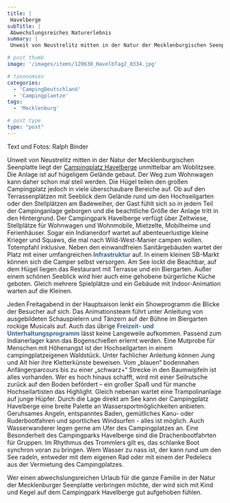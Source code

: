 ```yaml
---
title: |
 Havelberge
subTitle: |
 Abwechslungsreiches Naturerlebnis
summary: |
 Unweit von Neustrelitz mitten in der Natur der Mecklenburgischen Seenplatte liegt der Campingplatz Havelberge unmittelbar am Woblitzsee. Die Anlage ist auf hügeligem Gelände gebaut. Der Weg zum Wohnwagen kann daher schon mal steil werden. Die Hügel teilen den großen Campingplatz jedoch in viele überschaubare Bereiche auf. Ob auf 

# post thumb
image: '/images/items/120630_HavelbTag2_0334.jpg'

# taxonomies
categories: 
  - 'CampingDeutschland'
  - 'Campingplaetze'
tags:
  - 'Mecklenburg'

# post type
type: "post"
---
```


 Text und Fotos: Ralph Binder  

Unweit von Neustrelitz mitten in der Natur der Mecklenburgischen Seenplatte liegt der [Campingplatz Havelberge](http://caravaningreisen.de/LinkClick.aspx?link=http%3a%2f%2fwww.haveltourist.de%2fcamping_ferienpark_havelberge.html&tabid=683&portalid=5&mid=1662) unmittelbar am Woblitzsee. Die Anlage ist auf hügeligem Gelände gebaut. Der Weg zum Wohnwagen kann daher schon mal steil werden. Die Hügel teilen den großen Campingplatz jedoch in viele überschaubare Bereiche auf. Ob auf den Terrassenplätzen mit Seeblick dem Gelände rund um den Hochseilgarten oder den Stellplätzen am Badeweiher, der Gast fühlt sich so in jedem Teil der Campinganlage geborgen und die beachtliche Größe der Anlage tritt in den Hintergrund. Der Campingpark Havelberge verfügt über Zeltwiese, Stellplätze für Wohnwagen und Wohnmobile, Mietzelte, Mobilheime und Ferienhäuser. Sogar ein Indianerdorf wartet auf abenteuerlustige kleine Krieger und Squaws, die mal nach Wild-West-Manier campen wollen. Totempfahl inklusive. Neben den einwandfreien Sanitärgebäuden wartet der Platz mit einer umfangreichen <span style="color: rgb(51, 102, 153);">**Infrastruktur**</span> auf. In einem kleinen SB-Markt können sich die Camper selbst versorgen. Am See lockt die Beachbar, auf dem Hügel liegen das Restaurant mit Terrasse und ein Biergarten. Außer einem schönen Seeblick wird hier auch eine gehobene bürgerliche Küche geboten. Gleich mehrere Spielplätze und ein Gebäude mit Indoor-Animation warten auf die Kleinen.

Jeden Freitagabend in der Hauptsaison lenkt ein Showprogramm die Blicke der Besucher auf sich. Das Animationsteam führt unter Anleitung von ausgebildeten Schauspielern und Tänzern auf der Bühne im Biergarten rockige Musicals auf. Auch das übrige <span style="color: rgb(51, 102, 153);">**Freizeit- und Unterhaltungsprogramm** </span>lässt keine Langeweile aufkommen. Passend zum Indianerlager kann das Bogenschießen erlernt werden. Eine Mutprobe für Menschen mit Höhenangst ist der Hochseilgarten in einem campingplatzeigenen Waldstück. Unter fachlicher Anleitung können Jung und Alt hier ihre Kletterkünste beweisen. Vom „blauen“ bodennahen Anfängerparcours bis zu einer „schwarz+“ Strecke in den Baumwipfeln ist alles vorhanden. Wer es hoch hinaus schafft, wird mit einer Seilrutsche zurück auf den Boden befördert – ein großer Spaß und für manche Hochseilartisten das Highlight. Gleich nebenan wartet eine Trampolinanlage auf junge Hüpfer. Durch die Lage direkt am See kann der Campingplatz Havelberge eine breite Palette an Wassersportmöglichkeiten anbieten. Geruhsames Angeln, entspanntes Baden, gemütliches Kanu- oder Ruderbootfahren und sportliches Windsurfen - alles ist möglich. Auch Wasserwanderer legen gerne am Ufer des Campingplatzes an. Eine Besonderheit des Campingparks Havelberge sind die Drachenbootfahrten für Gruppen. Im Rhythmus des Trommlers gilt es, das schlanke Boot synchron voran zu bringen. Wem Wasser zu nass ist, der kann rund um den See radeln, entweder mit dem eigenen Rad oder mit einem der Pedelecs aus der Vermietung des Campingplatzes.

Wer einen abwechslungsreichen Urlaub für die ganze Familie in der Natur der Mecklenburger Seenplatte verbringen möchte, der wird sich mit Kind und Kegel auf dem Campingpark Havelberge gut aufgehoben fühlen.
 